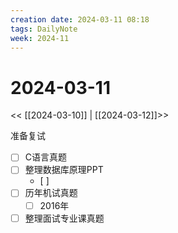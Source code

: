 ```yaml
---
creation date: 2024-03-11 08:18
tags: DailyNote
week: 2024-11
---
```


# 2024-03-11

<< [[2024-03-10]] | [[2024-03-12]]>>


准备复试
- [ ] C语言真题
- [ ] 整理数据库原理PPT
	- [ ] 
- [ ] 历年机试真题
	- [ ] 2016年
- [ ] 整理面试专业课真题
